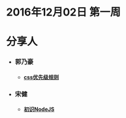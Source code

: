 # 2016年12月02日  第一周

# 分享人

- ### 郭乃豪    
  - #### [css优先级规则](郭乃豪.md)
- ### 宋健
  - #### [初识NodeJS](宋健.md)



